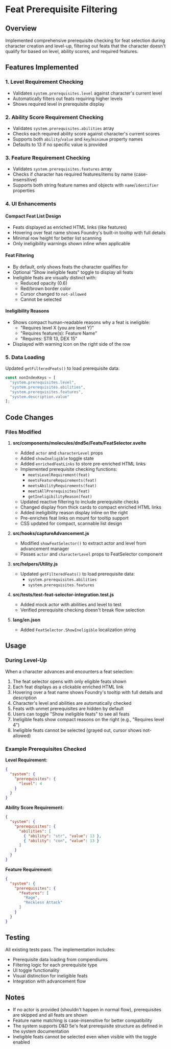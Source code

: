 # Feat Prerequisite Filtering

## Overview
Implemented comprehensive prerequisite checking for feat selection during character creation and level-up, filtering out feats that the character doesn't qualify for based on level, ability scores, and required features.

## Features Implemented

### 1. Level Requirement Checking
- Validates `system.prerequisites.level` against character's current level
- Automatically filters out feats requiring higher levels
- Shows required level in prerequisite display

### 2. Ability Score Requirement Checking
- Validates `system.prerequisites.abilities` array
- Checks each required ability score against character's current scores
- Supports both `ability`/`value` and `key`/`minimum` property names
- Defaults to 13 if no specific value is provided

### 3. Feature Requirement Checking
- Validates `system.prerequisites.features` array
- Checks if character has required features/items by name (case-insensitive)
- Supports both string feature names and objects with `name`/`identifier` properties

### 4. UI Enhancements

#### Compact Feat List Design
- Feats displayed as enriched HTML links (like features)
- Hovering over feat name shows Foundry's built-in tooltip with full details
- Minimal row height for better list scanning
- Only ineligibility warnings shown inline when applicable

#### Feat Filtering
- By default, only shows feats the character qualifies for
- Optional "Show ineligible feats" toggle to display all feats
- Ineligible feats are visually distinct with:
  - Reduced opacity (0.6)
  - Red/brown border color
  - Cursor changed to `not-allowed`
  - Cannot be selected

#### Ineligibility Reasons
- Shows compact human-readable reasons why a feat is ineligible:
  - "Requires level X (you are level Y)"
  - "Requires feature(s): Feature Name"
  - "Requires: STR 13, DEX 15"
- Displayed with warning icon on the right side of the row

### 5. Data Loading
Updated `getFilteredFeats()` to load prerequisite data:
```javascript
const nonIndexKeys = [
  "system.prerequisites.level",
  "system.prerequisites.abilities",
  "system.prerequisites.features",
  "system.description.value"
];
```

## Code Changes

### Files Modified

1. **src/components/molecules/dnd5e/Feats/FeatSelector.svelte**
   - Added `actor` and `characterLevel` props
   - Added `showIneligible` toggle state
   - Added `enrichedFeatLinks` to store pre-enriched HTML links
   - Implemented prerequisite checking functions:
     - `meetsLevelRequirement(feat)`
     - `meetsFeatureRequirements(feat)`
     - `meetsAbilityRequirements(feat)`
     - `meetsAllPrerequisites(feat)`
     - `getIneligibilityReason(feat)`
   - Updated reactive filtering to include prerequisite checks
   - Changed display from thick cards to compact enriched HTML links
   - Added ineligibility reason display inline on the right
   - Pre-enriches feat links on mount for tooltip support
   - CSS updated for compact, scannable list design

2. **src/hooks/captureAdvancement.js**
   - Modified `showFeatSelector()` to extract actor and level from advancement manager
   - Passes `actor` and `characterLevel` props to FeatSelector component

3. **src/helpers/Utility.js**
   - Updated `getFilteredFeats()` to load prerequisite data:
     - `system.prerequisites.abilities`
     - `system.prerequisites.features`

4. **src/tests/test-feat-selector-integration.test.js**
   - Added mock actor with abilities and level to test
   - Verified prerequisite checking doesn't break flow selection

5. **lang/en.json**
   - Added `FeatSelector.ShowIneligible` localization string

## Usage

### During Level-Up
When a character advances and encounters a feat selection:
1. The feat selector opens with only eligible feats shown
2. Each feat displays as a clickable enriched HTML link
3. Hovering over a feat name shows Foundry's tooltip with full details and description
4. Character's level and abilities are automatically checked
5. Feats with unmet prerequisites are hidden by default
6. Users can toggle "Show ineligible feats" to see all feats
7. Ineligible feats show compact reasons on the right (e.g., "Requires level 4")
8. Ineligible feats cannot be selected (grayed out, cursor shows not-allowed)

### Example Prerequisites Checked

**Level Requirement:**
```json
{
  "system": {
    "prerequisites": {
      "level": 4
    }
  }
}
```

**Ability Score Requirement:**
```json
{
  "system": {
    "prerequisites": {
      "abilities": [
        { "ability": "str", "value": 13 },
        { "ability": "con", "value": 13 }
      ]
    }
  }
}
```

**Feature Requirement:**
```json
{
  "system": {
    "prerequisites": {
      "features": [
        "Rage",
        "Reckless Attack"
      ]
    }
  }
}
```

## Testing
All existing tests pass. The implementation includes:
- Prerequisite data loading from compendiums
- Filtering logic for each prerequisite type
- UI toggle functionality
- Visual distinction for ineligible feats
- Integration with advancement flow

## Notes
- If no actor is provided (shouldn't happen in normal flow), prerequisites are skipped and all feats are shown
- Feature name matching is case-insensitive for better compatibility
- The system supports D&D 5e's feat prerequisite structure as defined in the system documentation
- Ineligible feats cannot be selected even when visible with the toggle enabled
